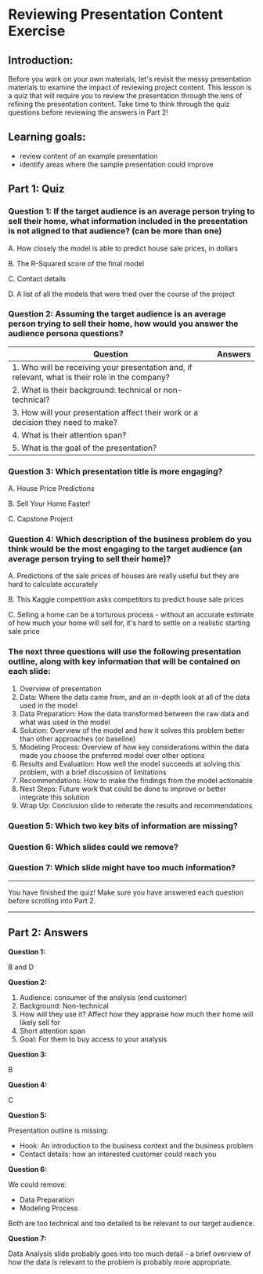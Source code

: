 # Reviewing Presentation Content Exercise

## Introduction:

Before you work on your own materials, let's revisit the messy presentation materials to examine the impact of reviewing project content. This lesson is a quiz that will require you to review the presentation through the lens of refining the presentation content. Take time to think through the quiz questions before reviewing the answers in Part 2!

## Learning goals:
- review content of an example presentation
- identify areas where the sample presentation could improve

## Part 1: Quiz

### Question 1: If the target audience is an average person trying to sell their home, what information included in the presentation is not aligned to that audience? (can be more than one)

A. How closely the model is able to predict house sale prices, in dollars

B. The R-Squared score of the final model

C. Contact details

D. A list of all the models that were tried over the course of the project

### Question 2: Assuming the target audience is an average person trying to sell their home, how would you answer the audience persona questions?

| **Question** | **Answers** |
|----------|----------------|
| 1. Who will be receiving your presentation and, if relevant, what is their role in the company? |   |
| 2. What is their background: technical or non-technical? | |
| 3. How will your presentation affect their work or a decision they need to make? |  |
| 4. What is their attention span? |   |
| 5. What is the goal of the presentation? |  |

### Question 3: Which presentation title is more engaging?

A. House Price Predictions

B. Sell Your Home Faster!

C. Capstone Project

### Question 4: Which description of the business problem do you think would be the most engaging to the target audience (an average person trying to sell their home)?

A. Predictions of the sale prices of houses are really useful but they are hard to calculate accurately

B. This Kaggle competition asks competitors to predict house sale prices

C. Selling a home can be a torturous process - without an accurate estimate of how much your home will sell for, it's hard to settle on a realistic starting sale price

### The next three questions will use the following presentation outline, along with key information that will be contained on each slide:

1) Overview of presentation
2) Data: Where the data came from, and an in-depth look at all of the data used in the model
3) Data Preparation: How the data transformed between the raw data and what was used in the model
4) Solution: Overview of the model and how it solves this problem better than other approaches (or baseline)
5) Modeling Process: Overview of how key considerations within the data made you choose the preferred model over other options
6) Results and Evaluation: How well the model succeeds at solving this problem, with a brief discussion of limitations
7) Recommendations: How to make the findings from the model actionable
8) Next Steps: Future work that could be done to improve or better integrate this solution
9) Wrap Up: Conclusion slide to reiterate the results and recommendations

### Question 5: Which two key bits of information are missing?

### Question 6: Which slides could we remove?

### Question 7: Which slide might have too much information?

--- 

You have finished the quiz! Make sure you have answered each question before scrolling into Part 2.

---

## Part 2: Answers

**Question 1:** 

B and D

**Question 2:**

1. Audience: consumer of the analysis (end customer)
2. Background: Non-technical
3. How will they use it? Affect how they appraise how much their home will likely sell for
4. Short attention span
5. Goal: For them to buy access to your analysis

**Question 3:**

B

**Question 4:**

C

**Question 5:**

Presentation outline is missing:

- Hook: An introduction to the business context and the business problem
- Contact details: how an interested customer could reach you

**Question 6:**

We could remove:

- Data Preparation
- Modeling Process

Both are too technical and too detailed to be relevant to our target audience.

**Question 7:**

Data Analysis slide probably goes into too much detail - a brief overview of how the data is relevant to the problem is probably more appropriate.